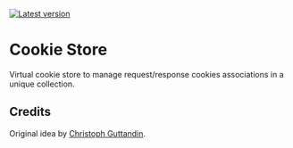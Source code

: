 [![Latest version](https://img.shields.io/npm/v/virtual-cookies.svg)](https://www.npmjs.com/package/virtual-cookies)

# Cookie Store

Virtual cookie store to manage request/response cookies associations in a unique collection.

## Credits

Original idea by [
Christoph Guttandin](https://github.com/chrisguttandin).
